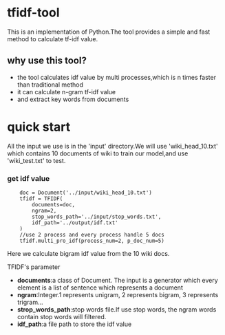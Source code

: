 # tfidf-tool
This is an implementation of Python.The tool provides a simple and fast method to calculate tf-idf value.
## why use this tool?
+ the tool calculates idf value by multi processes,which is n times faster than traditional method 
+ it can calculate n-gram tf-idf value
+ and extract key words from documents

# quick start
All the input we use is in the 'input' directory.We will use 'wiki_head_10.txt' which contains 10 documents of wiki to train our model,and use 'wiki_test.txt' to test.
### get idf value
```
    doc = Document('../input/wiki_head_10.txt')
    tfidf = TFIDF(
        documents=doc,
        ngram=2,
        stop_words_path='../input/stop_words.txt',
        idf_path='../output/idf.txt'
    )
    //use 2 process and every process handle 5 docs
    tfidf.multi_pro_idf(process_num=2, p_doc_num=5)
```

Here we calculate bigram idf value from the 10 wiki docs.

TFIDF's parameter
+ **documents**:a class of Document. The input is a generator which every element is a list of sentence which represents a document
+ **ngram**:Integer.1 represents unigram, 2 represents bigram, 3 represents trigram...
+ **strop_words_path**:stop words file.If use stop words, the ngram words contain stop words will filtered.
+ **idf_path**:a file path to store the idf value
